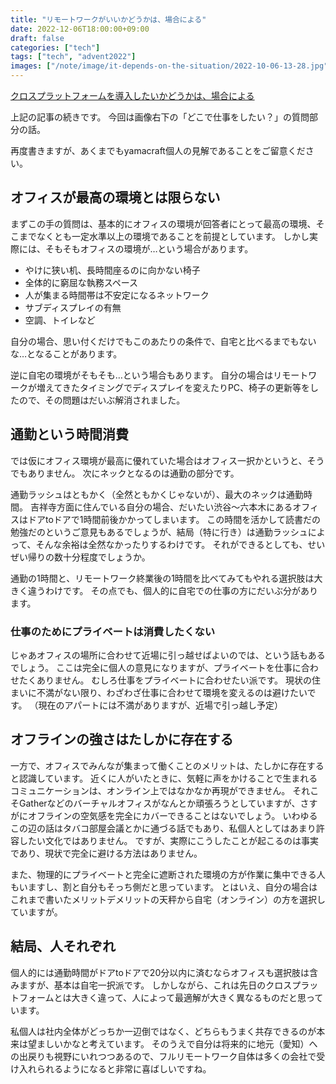 ```yaml
---
title: "リモートワークがいいかどうかは、場合による"
date: 2022-12-06T18:00:00+09:00
draft: false
categories: ["tech"]
tags: ["tech", "advent2022"]
images: ["/note/image/it-depends-on-the-situation/2022-10-06-13-28.jpg"]
---
```


[クロスプラットフォームを導入したいかどうかは、場合による](/note/it-depends-on-the-situation-1/)

上記の記事の続きです。
今回は画像右下の「どこで仕事をしたい？」の質問部分の話。

再度書きますが、あくまでもyamacraft個人の見解であることをご留意ください。

## オフィスが最高の環境とは限らない

まずこの手の質問は、基本的にオフィスの環境が回答者にとって最高の環境、そこまでなくとも一定水準以上の環境であることを前提としています。
しかし実際には、そもそもオフィスの環境が…という場合があります。

- やけに狭い机、長時間座るのに向かない椅子
- 全体的に窮屈な執務スペース
- 人が集まる時間帯は不安定になるネットワーク
- サブディスプレイの有無
- 空調、トイレなど

自分の場合、思い付くだけでもこのあたりの条件で、自宅と比べるまでもないな…となることがあります。

逆に自宅の環境がそもそも…という場合もあります。
自分の場合はリモートワークが増えてきたタイミングでディスプレイを変えたりPC、椅子の更新等をしたので、その問題はだいぶ解消されました。

## 通勤という時間消費

では仮にオフィス環境が最高に優れていた場合はオフィス一択かというと、そうでもありません。
次にネックとなるのは通勤の部分です。

通勤ラッシュはともかく（全然ともかくじゃないが）、最大のネックは通勤時間。
吉祥寺方面に住んでいる自分の場合、だいたい渋谷〜六本木にあるオフィスはドアtoドアで1時間前後かかってしまいます。
この時間を活かして読書だの勉強だのというご意見もあるでしょうが、結局（特に行き）は通勤ラッシュによって、そんな余裕は全然なかったりするわけです。
それができるとしても、せいぜい帰りの数十分程度でしょうか。

通勤の1時間と、リモートワーク終業後の1時間を比べてみてもやれる選択肢は大きく違うわけです。
その点でも、個人的に自宅での仕事の方にだいぶ分があります。

### 仕事のためにプライベートは消費したくない

じゃあオフィスの場所に合わせて近場に引っ越せばよいのでは、という話もあるでしょう。
ここは完全に個人の意見になりますが、プライベートを仕事に合わせたくありません。
むしろ仕事をプライベートに合わせたい派です。
現状の住まいに不満がない限り、わざわざ仕事に合わせて環境を変えるのは避けたいです。
（現在のアパートには不満がありますが、近場で引っ越し予定）

## オフラインの強さはたしかに存在する

一方で、オフィスでみんなが集まって働くことのメリットは、たしかに存在すると認識しています。
近くに人がいたときに、気軽に声をかけることで生まれるコミュニケーションは、オンライン上ではなかなか再現ができません。
それこそGatherなどのバーチャルオフィスがなんとか頑張ろうとしていますが、さすがにオフラインの空気感を完全にカバーできることはないでしょう。
いわゆるこの辺の話はタバコ部屋会議とかに通づる話でもあり、私個人としてはあまり許容したい文化ではありません。
ですが、実際にこうしたことが起こるのは事実であり、現状で完全に避ける方法はありません。

また、物理的にプライベートと完全に遮断された環境の方が作業に集中できる人もいますし、割と自分もそっち側だと思っています。
とはいえ、自分の場合はこれまで書いたメリットデメリットの天秤から自宅（オンライン）の方を選択していますが。

## 結局、人それぞれ

個人的には通勤時間がドアtoドアで20分以内に済むならオフィスも選択肢は含みますが、基本は自宅一択派です。
しかしながら、これは先日のクロスプラットフォームとは大きく違って、人によって最適解が大きく異なるものだと思っています。

私個人は社内全体がどっちか一辺倒ではなく、どちらもうまく共存できるのが本来は望ましいかなと考えています。
そのうえで自分は将来的に地元（愛知）への出戻りも視野にいれつつあるので、フルリモートワーク自体は多くの会社で受け入れられるようになると非常に喜ばしいですね。